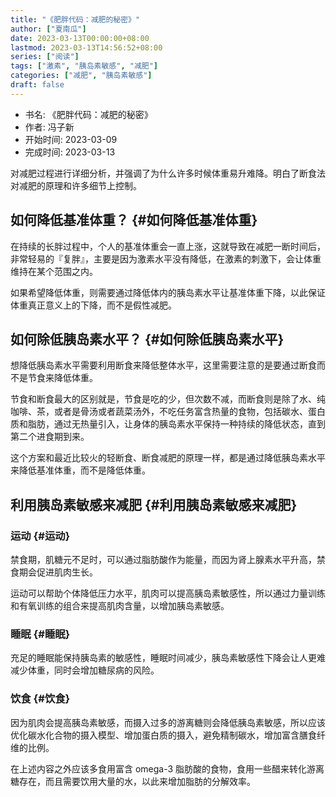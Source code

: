 ```yaml
---
title: "《肥胖代码：减肥的秘密》"
author: ["夏南瓜"]
date: 2023-03-13T00:00:00+08:00
lastmod: 2023-03-13T14:56:52+08:00
series: ["阅读"]
tags: ["激素", "胰岛素敏感", "减肥"]
categories: ["减肥", "胰岛素敏感"]
draft: false
---
```


-   书名: 《肥胖代码：减肥的秘密》
-   作者: 冯子新
-   开始时间: 2023-03-09
-   完成时间: 2023-03-13

对减肥过程进行详细分析，并强调了为什么许多时候体重易升难降。明白了断食法对减肥的原理和许多细节上控制。


## 如何降低基准体重？ {#如何降低基准体重}

在持续的长胖过程中，个人的基准体重会一直上涨，这就导致在减肥一断时间后，非常轻易的『复胖』，主要是因为激素水平没有降低，在激素的刺激下，会让体重维持在某个范围之内。

如果希望降低体重，则需要通过降低体内的胰岛素水平让基准体重下降，以此保证体重真正意义上的下降，而不是假性减肥。


## 如何除低胰岛素水平？ {#如何除低胰岛素水平}

想降低胰岛素水平需要利用断食来降低整体水平，这里需要注意的是要通过断食而不是节食来降低体重。

节食和断食最大的区别就是，节食是吃的少，但次数不减，而断食则是除了水、纯咖啡、茶，或者是骨汤或者蔬菜汤外，不吃任务富含热量的食物，包括碳水、蛋白质和脂肪，通过无热量引入，让身体的胰岛素水平保持一种持续的降低状态，直到第二个进食期到来。

这个方案和最近比较火的轻断食、断食减肥的原理一样，都是通过降低胰岛素水平来降低基准体重，而不是降低体重。


## 利用胰岛素敏感来减肥 {#利用胰岛素敏感来减肥}


### 运动 {#运动}

禁食期，肌糖元不足时，可以通过脂肪酸作为能量，而因为肾上腺素水平升高，禁食期会促进肌肉生长。

运动可以帮助个体降低压力水平，肌肉可以提高胰岛素敏感性，所以通过力量训练和有氧训练的组合来提高肌肉含量，以增加胰岛素敏感。


### 睡眠 {#睡眠}

充足的睡眠能保持胰岛素的敏感性，睡眠时间减少，胰岛素敏感性下降会让人更难减少体重，同时会增加糖尿病的风险。


### 饮食 {#饮食}

因为肌肉会提高胰岛素敏感，而摄入过多的游离糖则会降低胰岛素敏感，所以应该优化碳水化合物的摄入模型、增加蛋白质的摄入，避免精制碳水，增加富含膳食纤维的比例。

在上述内容之外应该多食用富含 omega-3 脂肪酸的食物，食用一些醋来转化游离糖存在，而且需要饮用大量的水，以此来增加脂肪的分解效率。
